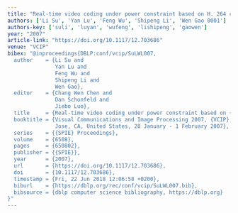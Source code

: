 ```yaml
---
title: "Real-time video coding under power constraint based on H. 264 codec"
authors: ['Li Su', 'Yan Lu', 'Feng Wu', 'Shipeng Li', 'Wen Gao 0001']
authors-key: ['suli', 'luyan', 'wufeng', 'lishipeng', 'gaowen']
year: "2007"
article-link: "https://doi.org/10.1117/12.703686"
venue: "VCIP"
bibex: "@inproceedings{DBLP:conf/vcip/SuLWL007,
  author    = {Li Su and
               Yan Lu and
               Feng Wu and
               Shipeng Li and
               Wen Gao},
  editor    = {Chang Wen Chen and
               Dan Schonfeld and
               Jiebo Luo},
  title     = {Real-time video coding under power constraint based on {H.264} codec},
  booktitle = {Visual Communications and Image Processing 2007, {VCIP} 2007, San
               Jose, CA, United States, 28 January - 1 February 2007},
  series    = {{SPIE} Proceedings},
  volume    = {6508},
  pages     = {650802},
  publisher = {{SPIE}},
  year      = {2007},
  url       = {https://doi.org/10.1117/12.703686},
  doi       = {10.1117/12.703686},
  timestamp = {Fri, 22 Jun 2018 12:06:58 +0200},
  biburl    = {https://dblp.org/rec/conf/vcip/SuLWL007.bib},
  bibsource = {dblp computer science bibliography, https://dblp.org}
}"
---
```

